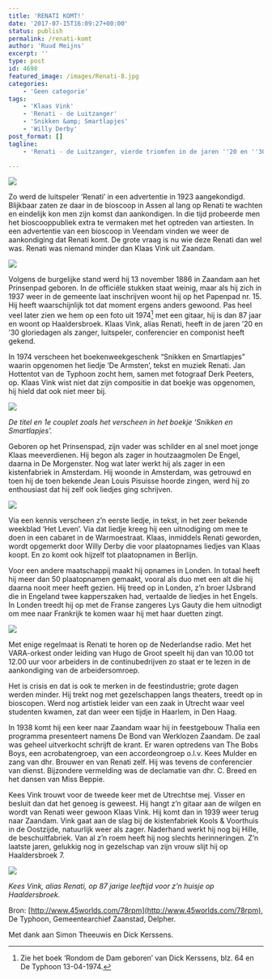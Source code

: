 ```yaml
---
title: 'RENATI KOMT!'
date: '2017-07-15T16:09:27+00:00'
status: publish
permalink: /renati-komt
author: 'Ruud Meijns'
excerpt: ''
type: post
id: 4698
featured_image: /images/Renati-8.jpg
categories:
    - 'Geen categorie'
tags:
    - 'Klaas Vink'
    - 'Renati - de Luitzanger'
    - 'Snikken &amp; Smartlapjes'
    - 'Willy Derby'
post_format: []
tagline:
    - 'Renati - de Luitzanger, vierde triomfen in de jaren ''20 en ''30. Renati was de artiestennaam voor Klaas Vink uit Zaandam.'

---
```

![](/images/Renati-1.jpg) 

Zo werd de luitspeler ‘Renati’ in een advertentie in 1923 aangekondigd. Blijkbaar zaten ze daar in de bioscoop in Assen al lang op Renati te wachten en eindelijk kon men zijn komst dan aankondigen. In die tijd probeerde men het bioscooppubliek extra te vermaken met het optreden van artiesten. In een advertentie van een bioscoop in Veendam vinden we weer de aankondiging dat Renati komt. De grote vraag is nu wie deze Renati dan wel was. Renati was niemand minder dan Klaas Vink uit Zaandam.

![](/images/Renati-2.jpg)

Volgens de burgelijke stand werd hij 13 november 1886 in Zaandam aan het Prinsenpad geboren. In de officiële stukken staat weinig, maar als hij zich in 1937 weer in de gemeente laat inschrijven woont hij op het Papenpad nr. 15. Hij heeft waarschijnlijk tot dat moment ergens anders gewoond. Pas heel veel later zien we hem op een foto uit 1974[^1] met een gitaar, hij is dan 87 jaar en woont op Haaldersbroek. Klaas Vink, alias Renati, heeft in de jaren ’20 en ’30 gloriedagen als zanger, luitspeler, conferencier en componist heeft gekend.

In 1974 verscheen het boekenweekgeschenk “Snikken en Smartlapjes” waarin opgenomen het liedje ‘De Armsten’, tekst en muziek Renati. Jan Hottentot van de Typhoon zocht hem, samen met fotograaf Derk Peeters, op. Klaas Vink wist niet dat zijn compositie in dat boekje was opgenomen, hij hield dat ook niet meer bij.

![](/images/Renati-3.jpg)

*De titel en 1e couplet zoals het verscheen in het boekje ‘Snikken en Smartlapjes’.*

Geboren op het Prinsenspad, zijn vader was schilder en al snel moet jonge Klaas meeverdienen. Hij begon als zager in houtzaagmolen De Engel, daarna in De Morgenster. Nog wat later werkt hij als zager in een kistenfabriek in Amsterdam. Hij woonde in Amsterdam, was getrouwd en toen hij de toen bekende Jean Louis Pisuisse hoorde zingen, werd hij zo enthousiast dat hij zelf ook liedjes ging schrijven.

![](/images/Renati-4.jpg)

Via een kennis verscheen z’n eerste liedje, in tekst, in het zeer bekende weekblad ‘Het Leven’. Via dat liedje kreeg hij een uitnodiging om mee te doen in een cabaret in de Warmoestraat. Klaas, inmiddels Renati geworden, wordt opgemerkt door Willy Derby die voor plaatopnames liedjes van Klaas koopt. En zo komt ook hijzelf tot plaatopnamen in Berlijn.

Voor een andere maatschappij maakt hij opnames in Londen. In totaal heeft hij meer dan 50 plaatopnamen gemaakt, vooral als duo met een alt die hij daarna nooit meer heeft gezien. Hij treed op in Londen, z’n broer IJsbrand die in Engeland twee kapperszaken had, vertaalde de liedjes in het Engels. In Londen treedt hij op met de Franse zangeres Lys Gauty die hem uitnodigt om mee naar Frankrijk te komen waar hij met haar duetten zingt.

![](/images/Renati-5.jpg)

Met enige regelmaat is Renati te horen op de Nederlandse radio. Met het VARA-orkest onder leiding van Hugo de Groot speelt hij dan van 10.00 tot 12.00 uur voor arbeiders in de continubedrijven zo staat er te lezen in de aankondiging van de arbeidersomroep.

Het is crisis en dat is ook te merken in de feestindustrie; grote dagen werden minder. Hij trekt nog met gezelschappen langs theaters, treedt op in bioscopen. Werd nog artistiek leider van een zaak in Utrecht waar veel studenten kwamen, zat dan weer een tijdje in Haarlem, in Den Haag.

In 1938 komt hij een keer naar Zaandam waar hij in feestgebouw Thalia een programma presenteert namens De Bond van Werklozen Zaandam. De zaal was geheel uitverkocht schrijft de krant. Er waren optredens van The Bobs Boys, een acrobatengroep, van een accordeongroep o.l.v. Kees Mulder en zang van dhr. Brouwer en van Renati zelf. Hij was tevens de conferencier van dienst. Bijzondere vermelding was de declamatie van dhr. C. Breed en het dansen van Miss Beppie.

Kees Vink trouwt voor de tweede keer met de Utrechtse mej. Visser en besluit dan dat het genoeg is geweest. Hij hangt z’n gitaar aan de wilgen en wordt van Renati weer gewoon Klaas Vink. Hij komt dan in 1939 weer terug naar Zaandam. Vink gaat aan de slag bij de kistenfabriek Kools & Voorthuis in de Oostzijde, natuurlijk weer als zager. Naderhand werkt hij nog bij Hille, de beschuitfabriek. Van al z’n roem heeft hij nog slechts herinneringen. Z’n laatste jaren, gelukkig nog in gezelschap van zijn vrouw slijt hij op Haaldersbroek 7.

![](/images/Renati-6.jpg)

*Kees Vink, alias Renati, op 87 jarige leeftijd voor z’n huisje op Haaldersbroek.*

Bron: [http://www.45worlds.com/78rpm](http://www.45worlds.com/78rpm), De Typhoon, Gemeentearchief Zaanstad, Delpher.

Met dank aan Simon Theeuwis en Dick Kerssens.

[^1]: Zie het boek ‘Rondom de Dam geboren’ van Dick Kerssens, blz. 64 en De Typhoon 13-04-1974.